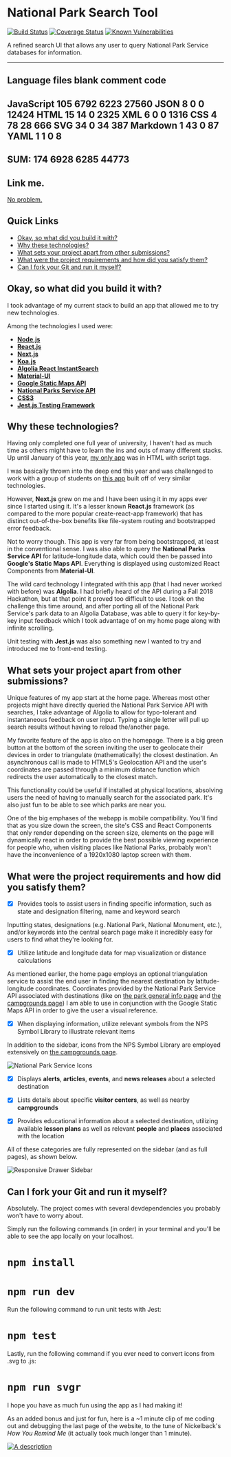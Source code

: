 # National Park Search Tool
[![Build Status](https://travis-ci.com/joshua-yan/National-Park-Search-Interface.svg?branch=master)](https://travis-ci.com/joshua-yan/National-Park-Search-Interface)
[![Coverage Status](https://coveralls.io/repos/github/joshua-yan/National-Park-Search-Interface/badge.svg?branch=master)](https://coveralls.io/github/joshua-yan/National-Park-Search-Interface?branch=master)
[![Known Vulnerabilities](https://snyk.io/test/github/joshua-yan/National-Park-Search-Interface/badge.svg?targetFile=package.json)](https://snyk.io/test/github/joshua-yan/National-Park-Search-Interface?targetFile=package.json)

A refined search UI that allows any user to query National Park Service databases for information.

-------------------------------------------------------------------------------
Language                     files          blank        comment           code
-------------------------------------------------------------------------------
JavaScript                     105           6792           6223          27560
JSON                             8              0              0          12424
HTML                            15             14              0           2325
XML                              6              0              0           1316
CSS                              4             78             28            666
SVG                             34              0             34            387
Markdown                         1             43              0             87
YAML                             1              1              0              8
-------------------------------------------------------------------------------
SUM:                           174           6928           6285          44773
-------------------------------------------------------------------------------

## Link me.
[No problem.](https://national-park-s.herokuapp.com/)

## Quick Links
- [Okay, so what did you build it with?](#okay-so-what-did-you-build-it-with)
- [Why these technologies?](#why-these-technologies)
- [What sets your project apart from other submissions?](#what-sets-your-project-apart-from-other-submissions)
- [What were the project requirements and how did you satisfy them?](#what-were-the-project-requirements-and-how-did-you-satisfy-them)
- [Can I fork your Git and run it myself?](#can-i-fork-your-git-and-run-it-myself)

## Okay, so what did you build it with?
I took advantage of my current stack to build an app that allowed me to try new technologies.

Among the technologies I used were:

- [**Node.js**](https://nodejs.org/en/)
- [**React.js**](https://reactjs.org/)
- [**Next.js**](https://nextjs.org/)
- [**Koa.js**](https://koajs.com/)
- [**Algolia React InstantSearch**](https://www.algolia.com/)
- [**Material-UI**](https://material-ui.com/)
- [**Google Static Maps API**](https://developers.google.com/maps/documentation/maps-static/intro)
- [**National Parks Service API**](https://www.nps.gov/subjects/developer/index.htm)
- [**CSS3**](https://developer.mozilla.org/en-US/docs/Web/CSS/CSS3)
- [**Jest.js Testing Framework**](https://jestjs.io/)

## Why these technologies?
Having only completed one full year of university, I haven't had as much time as others might have to learn the ins and outs of many different stacks.
Up until January of this year, [my only app](https://github.com/joshua-yan/menumap-redacted) was in HTML with script tags.

I was basically thrown into the deep end this year and was challenged to work with a group of students on [this app](https://github.com/DevPSU/Shopify-App) built off of very similar technologies.

However, **Next.js** grew on me and I have been using it in my apps ever since I started using it. It's a lesser known **React.js** framework
(as compared to the more popular create-react-app framework) that has distinct out-of-the-box benefits like file-system routing
and bootstrapped error feedback.

Not to worry though. This app is very far from being bootstrapped, at least in the conventional sense. I was also able to query
the **National Parks Service API** for latitude-longitude data, which could then be passed into **Google's Static Maps API**.
Everything is displayed using customized React Components from **Material-UI**.

The wild card technology I integrated with this app (that I had never worked with before) was **Algolia**. I had briefly heard
of the API during a Fall 2018 Hackathon, but at that point it proved too difficult to use. I took on the challenge this time
around, and after porting all of the National Park Service's park data to an Algolia Database, was able to query it for key-by-key
input feedback which I took advantage of on my home page along with infinite scrolling.

Unit testing with **Jest.js** was also something new I wanted to try and introduced me to front-end testing.

## What sets your project apart from other submissions?

Unique features of my app start at the home page. Whereas most other projects might have directly queried the National Park
Service API with searches, I take advantage of Algolia to allow for typo-tolerant and instantaneous feedback on user input.
Typing a single letter will pull up search results without having to reload the/another page.

My favorite feature of the app is also on the homepage. There is a big green button at the bottom of the screen inviting
the user to geolocate their devices in order to triangulate (mathematically) the closest destination. An asynchronous
call is made to HTML5's Geolocation API and the user's coordinates are passed through a minimum distance function which
redirects the user automatically to the closest match.

This functionality could be useful if installed at physical
locations, absolving users the need of having to manually search for the associated park. It's also just fun to be able to see
which parks are near you.

One of the big emphases of the webapp is mobile compatibility. You'll find that as you size down the screen, the site's
CSS and React Components that only render depending on the screen size, elements on the page will dynamically react in
order to provide the best possible viewing experience for people who, when visiting places like National Parks, probably
won't have the inconvenience of a 1920x1080 laptop screen with them.

## What were the project requirements and how did you satisfy them?

- [X] Provides tools to assist users in finding specific information, such as state and designation filtering, name and keyword search

Inputting states, designations (e.g. National Park, National Monument, etc.), and/or keywords into the central search
page make it incredibly easy for users to find what they're looking for.

- [X] Utilize latitude and longitude data for map visualization or distance calculations

As mentioned earlier, the home page employs an optional triangulation service to assist the end user in finding the nearest
destination by latitude-longitude coordinates. Coordinates provided by the National Park Service API associated with 
destinations (like on [the park general info page](https://national-park-s.herokuapp.com/details?objectId=arch) and
[the campgrounds page](https://national-park-s.herokuapp.com/campgrounds?objectId=arch)) I am able to use in conjunction
with the Google Static Maps API in order to give the user a visual reference.

- [X] When displaying information, utilize relevant symbols from the NPS Symbol Library to illustrate relevant items

In addition to the sidebar, icons from the NPS Symbol Library are employed extensively on [the campgrounds page](https://national-park-s.herokuapp.com/campgrounds?objectId=arch).

![National Park Service Icons](https://i.imgur.com/HBF8HLE.png)

- [X] Displays **alerts**, **articles**, **events**, and **news releases** about a selected destination

- [X] Lists details about specific **visitor centers**, as well as nearby **campgrounds**

- [X] Provides educational information about a selected destination, utilizing available **lesson plans** as well as relevant **people** and **places** associated with the location

All of these categories are fully represented on the sidebar (and as full pages), as shown below.

![Responsive Drawer Sidebar](https://i.imgur.com/5ogbcgF.png)

## Can I fork your Git and run it myself?

Absolutely. The project comes with several devdependencies you probably won't have to worry about.

Simply run the following commands (in order) in your terminal and you'll be able to see the app locally on your localhost.

# `npm install`

# `npm run dev`

Run the following command to run unit tests with Jest:

# `npm test`

Lastly, run the following command if you ever need to convert icons from .svg to .js:

# `npm run svgr`

I hope you have as much fun using the app as I had making it!

As an added bonus and just for fun, here is a ~1 minute clip of me coding out and debugging the last page of the 
website, to the tune of Nickelback's *How You Remind Me* (it actually took much longer than 1 minute).

[![A description](https://img.youtube.com/vi/DyQxKOtSFxg/maxresdefault.jpg)](https://www.youtube.com/watch?v=DyQxKOtSFxg)
